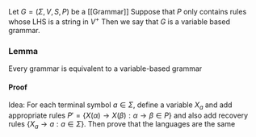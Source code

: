 Let $G=(\Sigma,V,S,P)$ be a [[Grammar]]
Suppose that $P$ only contains rules whose LHS is a string in $V^{+}$
Then we say that $G$ is a variable based grammar.
### Lemma
Every grammar is equivalent to a variable-based grammar
#### Proof
Idea: For each terminal symbol $a\in \Sigma$, define a variable $X_{a}$ and add appropriate rules $P'=\{ X(\alpha)\to X(\beta):\alpha \to \beta \in P \}$ and also add recovery rules $\{ X_{a}\to a : a\in \Sigma\}$.
Then prove that the languages are the same